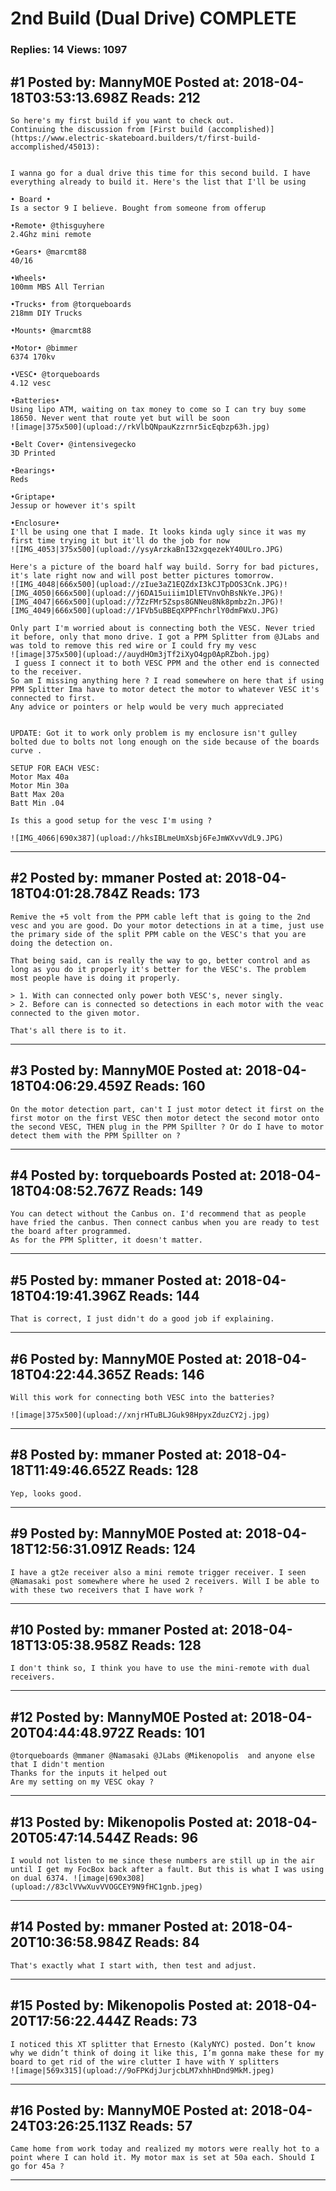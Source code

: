 # 2nd Build (Dual Drive) COMPLETE

### Replies: 14 Views: 1097

## \#1 Posted by: MannyM0E Posted at: 2018-04-18T03:53:13.698Z Reads: 212

```
So here's my first build if you want to check out. 
Continuing the discussion from [First build (accomplished)](https://www.electric-skateboard.builders/t/first-build-accomplished/45013):


I wanna go for a dual drive this time for this second build. I have everything already to build it. Here's the list that I'll be using 

• Board •
Is a sector 9 I believe. Bought from someone from offerup

•Remote• @thisguyhere
2.4Ghz mini remote  

•Gears• @marcmt88 
40/16 

•Wheels•
100mm MBS All Terrian 

•Trucks• from @torqueboards
218mm DIY Trucks 

•Mounts• @marcmt88

•Motor• @bimmer 
6374 170kv

•VESC• @torqueboards
4.12 vesc  

•Batteries•
Using lipo ATM, waiting on tax money to come so I can try buy some 18650. Never went that route yet but will be soon
![image|375x500](upload://rkVlbQNpauKzzrnr5icEqbzp63h.jpg)

•Belt Cover• @intensivegecko
3D Printed  

•Bearings•
Reds 

•Griptape•
Jessup or however it's spilt

•Enclosure•
I'll be using one that I made. It looks kinda ugly since it was my first time trying it but it'll do the job for now 
![IMG_4053|375x500](upload://ysyArzkaBnI32xgqezekY40ULro.JPG)

Here's a picture of the board half way build. Sorry for bad pictures, it's late right now and will post better pictures tomorrow.
![IMG_4048|666x500](upload://zIue3aZ1EQZdxI3kCJTpDOS3Cnk.JPG)![IMG_4050|666x500](upload://j6DA15uiiim1DlETVnvOhBsNkYe.JPG)![IMG_4047|666x500](upload://7ZzFMr5Zsps8GNNeu8Nk8pmbz2n.JPG)![IMG_4049|666x500](upload://1FVb5uBBEqXPPFnchrlY0dmFWxU.JPG)

Only part I'm worried about is connecting both the VESC. Never tried it before, only that mono drive. I got a PPM Splitter from @JLabs and was told to remove this red wire or I could fry my vesc 
![image|375x500](upload://auydHOm3jTf2iXyO4gp0ApRZboh.jpg) 
 I guess I connect it to both VESC PPM and the other end is connected to the receiver. 
So am I missing anything here ? I read somewhere on here that if using PPM Splitter Ima have to motor detect the motor to whatever VESC it's connected to first. 
Any advice or pointers or help would be very much appreciated


UPDATE: Got it to work only problem is my enclosure isn't gulley bolted due to bolts not long enough on the side because of the boards curve .

SETUP FOR EACH VESC: 
Motor Max 40a
Motor Min 30a
Batt Max 20a
Batt Min .04 

Is this a good setup for the vesc I'm using ?

![IMG_4066|690x387](upload://hksIBLmeUmXsbj6FeJmWXvvVdL9.JPG)
```

---
## \#2 Posted by: mmaner Posted at: 2018-04-18T04:01:28.784Z Reads: 173

```
Remive the +5 volt from the PPM cable left that is going to the 2nd vesc and you are good. Do your motor detections in at a time, just use the primary side of the split PPM cable on the VESC's that you are doing the detection on. 

That being said, can is really the way to go, better control and as long as you do it properly it's better for the VESC's. The problem most people have is doing it properly. 

> 1. With can connected only power both VESC's, never singly. 
> 2. Before can is connected so detections in each motor with the veac connected to the given motor. 

That's all there is to it.
```

---
## \#3 Posted by: MannyM0E Posted at: 2018-04-18T04:06:29.459Z Reads: 160

```
On the motor detection part, can't I just motor detect it first on the first motor on the first VESC then motor detect the second motor onto the second VESC, THEN plug in the PPM Spillter ? Or do I have to motor detect them with the PPM Spillter on ?
```

---
## \#4 Posted by: torqueboards Posted at: 2018-04-18T04:08:52.767Z Reads: 149

```
You can detect without the Canbus on. I'd recommend that as people have fried the canbus. Then connect canbus when you are ready to test the board after programmed.
As for the PPM Splitter, it doesn't matter.
```

---
## \#5 Posted by: mmaner Posted at: 2018-04-18T04:19:41.396Z Reads: 144

```
That is correct, I just didn't do a good job if explaining.
```

---
## \#6 Posted by: MannyM0E Posted at: 2018-04-18T04:22:44.365Z Reads: 146

```
Will this work for connecting both VESC into the batteries? 

![image|375x500](upload://xnjrHTuBLJGuk98HpyxZduzCY2j.jpg)
```

---
## \#8 Posted by: mmaner Posted at: 2018-04-18T11:49:46.652Z Reads: 128

```
Yep, looks good.
```

---
## \#9 Posted by: MannyM0E Posted at: 2018-04-18T12:56:31.091Z Reads: 124

```
I have a gt2e receiver also a mini remote trigger receiver. I seen @Namasaki post somewhere where he used 2 receivers. Will I be able to with these two receivers that I have work ?
```

---
## \#10 Posted by: mmaner Posted at: 2018-04-18T13:05:38.958Z Reads: 128

```
I don't think so, I think you have to use the mini-remote with dual receivers.
```

---
## \#12 Posted by: MannyM0E Posted at: 2018-04-20T04:44:48.972Z Reads: 101

```
@torqueboards @mmaner @Namasaki @JLabs @Mikenopolis  and anyone else that I didn't mention  
Thanks for the inputs it helped out
Are my setting on my VESC okay ?
```

---
## \#13 Posted by: Mikenopolis Posted at: 2018-04-20T05:47:14.544Z Reads: 96

```
I would not listen to me since these numbers are still up in the air until I get my FocBox back after a fault. But this is what I was using on dual 6374. ![image|690x308](upload://83clVVwXuvVVOGCEY9N9fHC1gnb.jpeg)
```

---
## \#14 Posted by: mmaner Posted at: 2018-04-20T10:36:58.984Z Reads: 84

```
That's exactly what I start with, then test and adjust.
```

---
## \#15 Posted by: Mikenopolis Posted at: 2018-04-20T17:56:22.444Z Reads: 73

```
I noticed this XT splitter that Ernesto (KalyNYC) posted. Don’t know why we didn’t think of doing it like this, I’m gonna make these for my board to get rid of the wire clutter I have with Y splitters
![image|569x315](upload://9oFPKdjJurjcbLM7xhhHDnd9MkM.jpeg)
```

---
## \#16 Posted by: MannyM0E Posted at: 2018-04-24T03:26:25.113Z Reads: 57

```
Came home from work today and realized my motors were really hot to a point where I can hold it. My motor max is set at 50a each. Should I go for 45a ?
```

---

